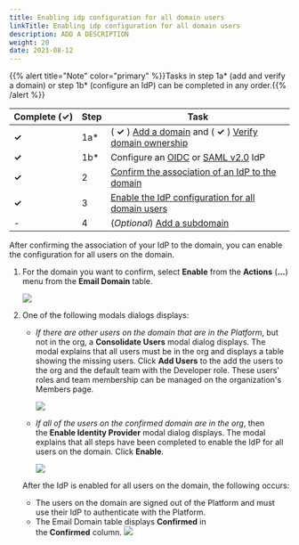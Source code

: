 ```yaml
---
title: Enabling idp configuration for all domain users
linkTitle: Enabling idp configuration for all domain users
description: ADD A DESCRIPTION
weight: 20
date: 2021-08-12
---
```


{{% alert title="Note" color="primary" %}}Tasks in step 1a\* (add and verify a domain) or step 1b\* (configure an IdP) can be completed in any order.{{% /alert %}}

| Complete (**✓)** | Step | Task |
| --- | --- | --- |
| **✓** | 1a\* | ( **✓** ) [Add a domain](/docs/management_guide/configuring_and_managing_identity_providers_idps/managing_domains/adding_a_domain/) and ( **✓** ) [Verify domain ownership](#) |
| **✓** | 1b\* | Configure an [OIDC](/docs/management_guide/configuring_and_managing_identity_providers_idps/managing_identity_provider_configuration/configuring_an_openid_connect_oidc_idp/) or [SAML v2.0](/docs/management_guide/configuring_and_managing_identity_providers_idps/managing_identity_provider_configuration/configuring_a_saml_v2.0_idp/) IdP |
| **✓** | 2 | [Confirm the association of an IdP to the domain](/docs/management_guide/configuring_and_managing_identity_providers_idps/enabling_the_identity_provider_configuration/confirming_the_association_of_an_idp_to_the_domain/) |
| **✓** | 3 | [Enable the IdP configuration for all domain users](/docs/management_guide/configuring_and_managing_identity_providers_idps/enabling_the_identity_provider_configuration/) |
| \- | 4 | (_Optional_) [Add a subdomain](/docs/management_guide/configuring_and_managing_identity_providers_idps/managing_domains/adding_a_subdomain/) |

After confirming the association of your IdP to the domain, you can enable the configuration for all users on the domain.

1. For the domain you want to confirm, select **Enable** from the **Actions** (**...**) menu from the **Email Domain** table.

    ![](/Images/domain_enable_dropdown.png)
2. One of the following modals dialogs displays:
    * _If there are other users on the domain that are in the Platform_, but not in the org, a **Consolidate Users** modal dialog displays. The modal explains that all users must be in the org and displays a table showing the missing users. Click **Add Users** to the add the users to the org and the default team with the Developer role. These users' roles and team membership can be managed on the organization's Members page.

        ![](/Images/domain_consolidate_users.png)
    * _If all of the users on the confirmed domain are in the org_, then the **Enable Identity Provider** modal dialog displays. The modal explains that all steps have been completed to enable the IdP for all users on the domain. Click **Enable**.

        ![](/Images/domain_enable.png)

	After the IdP is enabled for all users on the domain, the following occurs:

	* The users on the domain are signed out of the Platform and must use their IdP to authenticate with the Platform.
	* The Email Domain table displays **Confirmed** in the **Confirmed** column.
![](/Images/domain_confirmed_table.png)
